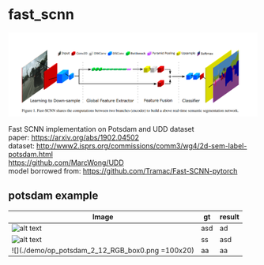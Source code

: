 # fast_scnn

![alt text](./demo/PaperImage.PNG "Model structure")  

Fast SCNN implementation on Potsdam and UDD dataset  
paper: https://arxiv.org/abs/1902.04502  
dataset: http://www2.isprs.org/commissions/comm3/wg4/2d-sem-label-potsdam.html  
https://github.com/MarcWong/UDD  
model borrowed from: https://github.com/Tramac/Fast-SCNN-pytorch  

## potsdam example
|Image | gt | result |
|----| ---- |----|
|![alt text](./demo/op_potsdam_2_12_RGB_box0.tif)  |asd | ad |
|![alt text](./demo/op_potsdam_2_12_label_box0.tif) | ss | asd |
|![](./demo/op_potsdam_2_12_RGB_box0.png =100x20)  | aa |aa|
